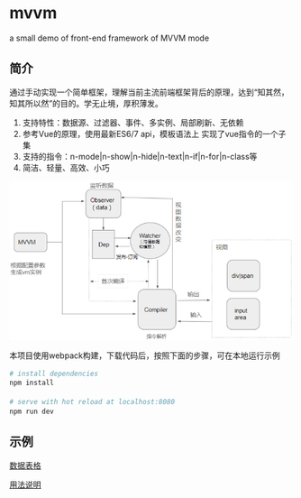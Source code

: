 # mvvm
a small demo of front-end framework of MVVM mode

## 简介
通过手动实现一个简单框架，理解当前主流前端框架背后的原理，达到“知其然，知其所以然”的目的。学无止境，厚积薄发。
1. 支持特性：数据源、过滤器、事件、多实例、局部刷新、无依赖
2. 参考Vue的原理，使用最新ES6/7 api，模板语法上 实现了vue指令的一个子集
3. 支持的指令：n-mode|n-show|n-hide|n-text|n-if|n-for|n-class等
4. 简洁、轻量、高效、小巧

![架构图](architecture.png "架构图")

本项目使用webpack构建，下载代码后，按照下面的步骤，可在本地运行示例
``` bash
# install dependencies
npm install

# serve with hot reload at localhost:8080
npm run dev
```
## 示例
[数据表格](http://htmlpreview.github.io/?https://github.com/ancai/mvvm/blob/master/test/index.html)

[用法说明](http://htmlpreview.github.io/?https://github.com/ancai/mvvm/blob/master/test/guide.html)
